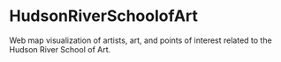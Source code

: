 # HudsonRiverSchoolofArt
Web map visualization of artists, art, and points of interest related to the Hudson River School of Art.
